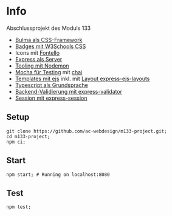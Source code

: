 # Info

Abschlussprojekt des Moduls 133

- [Bulma als CSS-Framework](https://github.com/jgthms/bulma)
- [Badges mit W3Schools CSS](https://www.w3schools.com/w3css/4/w3.css)
- Icons mit [Fontello](http://fontello.com/)
- [Express als Server](https://github.com/expressjs/express)
- [Tooling mit Nodemon](https://github.com/remy/nodemon)
- [Mocha für Testing](https://github.com/mochajs/mocha) mit [chai](https://github.com/chaijs/chai)
- [Templates mit ejs](https://github.com/mde/ejs) inkl. mit [Layout express-ejs-layouts](https://github.com/Soarez/express-ejs-layouts#readme)
- [Typescript als Grundsprache](https://github.com/microsoft/TypeScript)
- [Backend-Validierung mit express-validator](https://github.com/express-validator/express-validator)
- [Session mit express-session](https://github.com/expressjs/session)

## Setup

    git clone https://github.com/ac-webdesign/m133-project.git;
    cd m133-project;
    npm ci;

## Start

    npm start; # Running on localhost:8080

## Test

    npm test;
